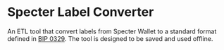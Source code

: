 # Specter Label Converter
An ETL tool that convert labels from Specter Wallet to a standard format defined in [BIP 0329](https://github.com/bitcoin/bips/blob/master/bip-0329.mediawiki). The tool is designed to be saved and used offline. 
